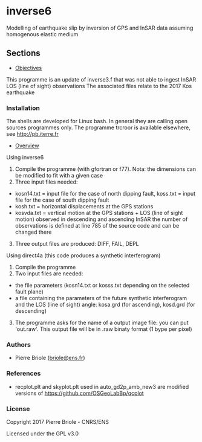 # inverse6
Modelling of earthquake slip by inversion of GPS and InSAR data assuming homogenous elastic medium



## Sections

* [Objectives](#objectives)

This programme is an update of inverse3.f that was not able to ingest InSAR LOS (line of sight) observations
The associated files relate to the 2017 Kos earthquake


### <a name="installation"></a>Installation

The shells are developed for Linux bash. In general they are calling open sources programmes only.
The programme trcroor is available elsewhere, see http://pb.iterre.fr


* [Overview](#overview)

Using inverse6
1. Compile the programme (with gfortran or f77). Nota: the dimensions can be modified to fit with a given case
2. Three input files needed:
  - kosn14.txt = input file for the case of north dipping fault, koss.txt = input file for the case of south dipping fault
  - kosh.txt = horizontal displacements at the GPS stations
  - kosvda.txt = vertical motion at the GPS stations + LOS (line of sight motion) observed in descending and ascending InSAR
    the number of observations is defined at line 785 of the source code and can be changed there
3. Three output files are produced: DIFF, FAIL, DEPL

Using direct4a (this code produces a synthetic interferogram)
1. Compile the programme
2. Two input files are needed:
  - the file parameters (kosn14.txt or kosss.txt depending on the selected fault plane)
  - a file containing the parameters of the future synthetic interferogram and the LOS (line of sight) angle:
    kosa.grd (for ascending), kosd.grd (for descending)
3. The programme asks for the name of a output image file: you can put 'out.raw'. This output file will be in .raw binaty format
  (1 bype per pixel)


### <a name="authors"></a>Authors

* Pierre Briole (briole@ens.fr)

### <a name="references"></a>References

*  recplot.plt and skyplot.plt used in auto_gd2p_amb_new3 are modified versions of https://github.com/OSGeoLabBp/qcplot

### <a name="license"></a>License

Copyright 2017 Pierre Briole - CNRS/ENS

Licensed under the GPL v3.0



 
 
